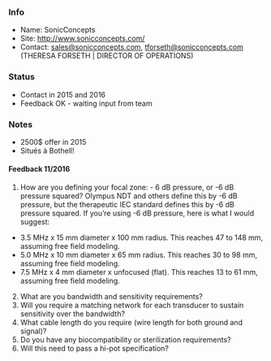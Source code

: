 ### Info

* Name: SonicConcepts
* Site: http://www.sonicconcepts.com/
* Contact: sales@sonicconcepts.com, tforseth@sonicconcepts.com (THERESA FORSETH | DIRECTOR OF OPERATIONS)	

### Status

* Contact in 2015 and 2016  
* Feedback OK - waiting input from team

### Notes
 
* 2500$ offer in 2015
* Situés à Bothell!

#### Feedback 11/2016

1. How are you defining your focal zone:  - 6 dB pressure, or -6 dB pressure squared? 
Olympus NDT and others define this by -6 dB pressure, but the therapeutic IEC standard defines this by -6 dB pressure squared.
If you’re using -6 dB pressure, here is what I would suggest:
- 3.5 MHz x 15 mm diameter x 100 mm radius.  This reaches 47 to 148 mm, assuming free field modeling. 
- 5.0 MHz x 10 mm diameter x 65 mm radius.  This reaches 30 to 98 mm, assuming free field modeling.
- 7.5 MHz x 4 mm diameter x unfocused (flat).  This reaches 13 to 61 mm, assuming free field modeling.    
2. What are you bandwidth and sensitivity requirements? 
3. Will you require a matching network for each transducer to sustain sensitivity over the bandwidth?
4. What cable length do you require (wire length for both ground and signal)? 
5. Do you have any biocompatibility or sterilization requirements? 
6. Will this need to pass a hi-pot specification?  
